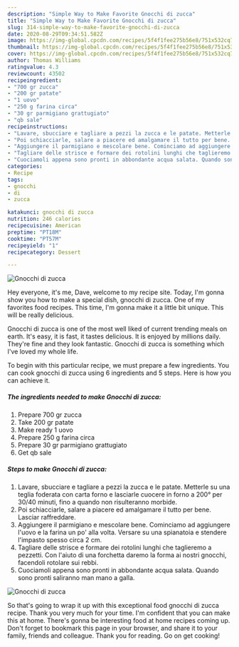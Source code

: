 ```yaml
---
description: "Simple Way to Make Favorite Gnocchi di zucca"
title: "Simple Way to Make Favorite Gnocchi di zucca"
slug: 314-simple-way-to-make-favorite-gnocchi-di-zucca
date: 2020-08-29T09:34:51.582Z
image: https://img-global.cpcdn.com/recipes/5f4f1fee275b56e8/751x532cq70/gnocchi-di-zucca-recipe-main-photo.jpg
thumbnail: https://img-global.cpcdn.com/recipes/5f4f1fee275b56e8/751x532cq70/gnocchi-di-zucca-recipe-main-photo.jpg
cover: https://img-global.cpcdn.com/recipes/5f4f1fee275b56e8/751x532cq70/gnocchi-di-zucca-recipe-main-photo.jpg
author: Thomas Williams
ratingvalue: 4.3
reviewcount: 43502
recipeingredient:
- "700 gr zucca"
- "200 gr patate"
- "1 uovo"
- "250 g farina circa"
- "30 gr parmigiano grattugiato"
- "qb sale"
recipeinstructions:
- "Lavare, sbucciare e tagliare a pezzi la zucca e le patate. Metterle su una teglia foderata con carta forno e lasciarle cuocere in forno a 200° per 30/40 minuti, fino a quando non risulteranno morbide."
- "Poi schiacciarle, salare a piacere ed amalgamare il tutto per bene. Lasciar raffreddare."
- "Aggiungere il parmigiano e mescolare bene. Cominciamo ad aggiungere l&#39;uovo e la farina un po&#39; alla volta. Versare su una spianatoia e stendere l&#39;impasto spesso circa 2 cm."
- "Tagliare delle strisce e formare dei rotolini lunghi che taglieremo a pezzetti. Con l&#39;aiuto di una forchetta daremo la forma ai nostri gnocchi, facendoli rotolare sui rebbi."
- "Cuociamoli appena sono pronti in abbondante acqua salata. Quando sono pronti saliranno man mano a galla."
categories:
- Recipe
tags:
- gnocchi
- di
- zucca

katakunci: gnocchi di zucca 
nutrition: 246 calories
recipecuisine: American
preptime: "PT18M"
cooktime: "PT57M"
recipeyield: "1"
recipecategory: Dessert

---
```



![Gnocchi di zucca](https://img-global.cpcdn.com/recipes/5f4f1fee275b56e8/751x532cq70/gnocchi-di-zucca-recipe-main-photo.jpg)

Hey everyone, it's me, Dave, welcome to my recipe site. Today, I'm gonna show you how to make a special dish, gnocchi di zucca. One of my favorites food recipes. This time, I'm gonna make it a little bit unique. This will be really delicious.

Gnocchi di zucca is one of the most well liked of current trending meals on earth. It's easy, it is fast, it tastes delicious. It is enjoyed by millions daily. They're fine and they look fantastic. Gnocchi di zucca is something which I've loved my whole life.




To begin with this particular recipe, we must prepare a few ingredients. You can cook gnocchi di zucca using 6 ingredients and 5 steps. Here is how you can achieve it.

<!--inarticleads1-->

##### The ingredients needed to make Gnocchi di zucca:

1. Prepare 700 gr zucca
1. Take 200 gr patate
1. Make ready 1 uovo
1. Prepare 250 g farina circa
1. Prepare 30 gr parmigiano grattugiato
1. Get qb sale




<!--inarticleads2-->

##### Steps to make Gnocchi di zucca:

1. Lavare, sbucciare e tagliare a pezzi la zucca e le patate. Metterle su una teglia foderata con carta forno e lasciarle cuocere in forno a 200° per 30/40 minuti, fino a quando non risulteranno morbide.
1. Poi schiacciarle, salare a piacere ed amalgamare il tutto per bene. Lasciar raffreddare.
1. Aggiungere il parmigiano e mescolare bene. Cominciamo ad aggiungere l&#39;uovo e la farina un po&#39; alla volta. Versare su una spianatoia e stendere l&#39;impasto spesso circa 2 cm.
1. Tagliare delle strisce e formare dei rotolini lunghi che taglieremo a pezzetti. Con l&#39;aiuto di una forchetta daremo la forma ai nostri gnocchi, facendoli rotolare sui rebbi.
1. Cuociamoli appena sono pronti in abbondante acqua salata. Quando sono pronti saliranno man mano a galla.
<img src="//assets-global.cpcdn.com/assets/icons/button_play-2c75c40dde080a61004c1f40b05d8f140eaff45d7e9e6481dc71c63d2e7c4909.png" alt="Gnocchi di zucca">



So that's going to wrap it up with this exceptional food gnocchi di zucca recipe. Thank you very much for your time. I'm confident that you can make this at home. There's gonna be interesting food at home recipes coming up. Don't forget to bookmark this page in your browser, and share it to your family, friends and colleague. Thank you for reading. Go on get cooking!
